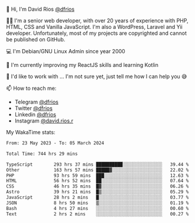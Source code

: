 👋 Hi, I'm David Rios [@dfrios](https://github.com/dfrios)

👨‍💻 I'm a senior web developer, with over 20 years of experience with PHP, HTML, CSS and Vanilla JavaScript. I'm also a WordPress, Laravel and Yii developer. Unfortunately, most of my projects are copyrighted and cannot be published on GitHub.

💻 I'm Debian/GNU Linux Admin since year 2000

🌱 I'm currently improving my ReactJS skills and learning Kotlin

💞️ I'd like to work with ... I'm not sure yet, just tell me how I can help you 😅


📫 How to reach me:
* Telegram [@dfrios](https://t.me/dfrios)
* Twitter [@dfrios](https://twitter.com/dfrios)
* Linkedin [@dfrios](https://linkedin.com/in/dfrios)
* Instagram [@david.rios.r](https://instagram.com/david.rios.r)



My WakaTime stats:
<!--START_SECTION:waka-->

```txt
From: 23 May 2023 - To: 05 March 2024

Total Time: 744 hrs 29 mins

TypeScript        293 hrs 37 mins ██████████░░░░░░░░░░░░░░░   39.44 %
Other             163 hrs 57 mins █████▓░░░░░░░░░░░░░░░░░░░   22.02 %
PHP               93 hrs 59 mins  ███░░░░░░░░░░░░░░░░░░░░░░   12.63 %
HTML              56 hrs 52 mins  ██░░░░░░░░░░░░░░░░░░░░░░░   07.64 %
CSS               46 hrs 35 mins  █▓░░░░░░░░░░░░░░░░░░░░░░░   06.26 %
Astro             39 hrs 21 mins  █▒░░░░░░░░░░░░░░░░░░░░░░░   05.29 %
JavaScript        28 hrs 2 mins   █░░░░░░░░░░░░░░░░░░░░░░░░   03.77 %
JSON              8 hrs 50 mins   ▒░░░░░░░░░░░░░░░░░░░░░░░░   01.19 %
Bash              4 hrs 27 mins   ░░░░░░░░░░░░░░░░░░░░░░░░░   00.60 %
Text              2 hrs 2 mins    ░░░░░░░░░░░░░░░░░░░░░░░░░   00.27 %
```

<!--END_SECTION:waka-->
